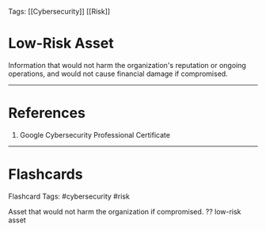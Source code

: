 Tags: [[Cybersecurity]] [[Risk]]

# Low-Risk Asset

Information that would not harm the organization's reputation or ongoing operations, and would not cause financial damage if compromised.

---

# References

1. Google Cybersecurity Professional Certificate

---

# Flashcards

Flashcard Tags: #cybersecurity #risk

Asset that would not harm the organization if compromised.
??
low-risk asset

<!--SR:!2024-05-13,14,290!2024-06-12,32,270-->

